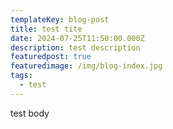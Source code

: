 ```yaml
---
templateKey: blog-post
title: test tite
date: 2024-07-25T11:50:00.000Z
description: test description
featuredpost: true
featuredimage: /img/blog-index.jpg
tags:
  - test
---
```

test body
